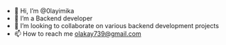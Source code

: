 - 👋 Hi, I’m @0layimika
- 👀 I’m a Backend developer
- 💞️ I’m looking to collaborate on various backend development projects
- 📫 How to reach me olakay739@gmail.com

<!---
0layimika/0layimika is a ✨ special ✨ repository because its `README.md` (this file) appears on your GitHub profile.
You can click the Preview link to take a look at your changes.
--->
